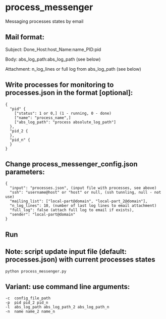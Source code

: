 # process_messenger
Messaging processes states by email

## Mail format:
Subject: Done_Host:host_Name:name_PID:pid

Body: abs_log_path:abs_log_path (see below)

Attachment: n_log_lines or full log from abs_log_path (see below)

## Write processes for monitoring to processes.json in the format [optional]:
```
{
  "pid" {
    ["status": 1 or 0,] (1 - running, 0 - done)
    ["name": "process_name",]
    ["abs_log_path": "process absolute_log_path"]
  },
  "pid_2 {
  },
  "pid_n" {
  }
}
```

## Change process_messenger_config.json parameters:
```
{
  "input": "processes.json", (input file with processes, see above)
  "ssh": "username@host" or "host" or null, (ssh tunnling, null - not use)
  "mailing_list": ["local-part@domain", "local-part_2@domain"],
  "n_log_lines": 10, (number of last log lines to email attachment)
  "full_log": false (attach full log to email if exists),
  "sender": "local-part@domain"
}
```

## Run
## Note: script update input file (default: processes.json) with current processes states
```
python process_messenger.py
```

## Variant: use command line arguments:
```
-c  config_file_path
-p  pid pid_2 pid_n
-l  abs_log_path abs_log_path_2 abs_log_path_n
-n  name name_2 name_n
```

